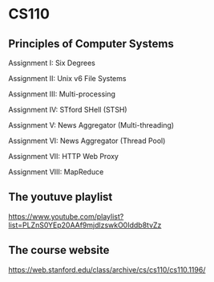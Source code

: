 # CS110
## Principles of Computer Systems

Assignment I: Six Degrees

Assignment II: Unix v6 File Systems

Assignment III: Multi-processing

Assignment IV: STford SHell (STSH)

Assignment V: News Aggregator (Multi-threading)

Assignment VI: News Aggregator (Thread Pool)

Assignment VII: HTTP Web Proxy

Assignment VIII: MapReduce

## The youtuve playlist
https://www.youtube.com/playlist?list=PLZnS0YEp20AAf9mjdlzswkO0Iddb8tvZz

## The course website
https://web.stanford.edu/class/archive/cs/cs110/cs110.1196/
